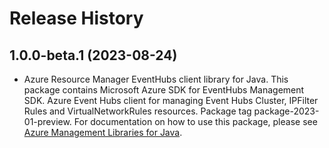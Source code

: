 # Release History

## 1.0.0-beta.1 (2023-08-24)

- Azure Resource Manager EventHubs client library for Java. This package contains Microsoft Azure SDK for EventHubs Management SDK. Azure Event Hubs client for managing Event Hubs Cluster, IPFilter Rules and VirtualNetworkRules resources. Package tag package-2023-01-preview. For documentation on how to use this package, please see [Azure Management Libraries for Java](https://aka.ms/azsdk/java/mgmt).
